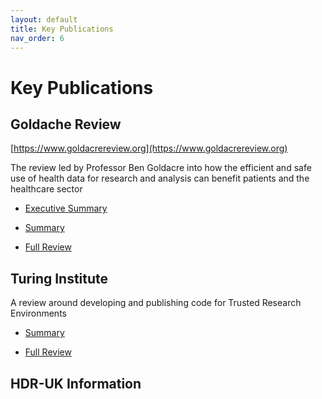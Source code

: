 ```yaml
---
layout: default
title: Key Publications
nav_order: 6
---
```


# Key Publications

## Goldache Review

[https://www.goldacrereview.org](https://www.goldacrereview.org)

The review led by Professor Ben Goldacre into how the efficient and safe use of health data for research and analysis can benefit patients and the healthcare sector 

- [Executive Summary](https://assets.publishing.service.gov.uk/government/uploads/system/uploads/attachment_data/file/1067057/executive-summary-goldacre-review-using-health-data-for-research-and-analysis.pdf)

- [Summary](https://assets.publishing.service.gov.uk/government/uploads/system/uploads/attachment_data/file/1067058/summary-goldacre-review-using-health-data-for-research-and-analysis.pdf)

- [Full Review](https://assets.publishing.service.gov.uk/government/uploads/system/uploads/attachment_data/file/1067053/goldacre-review-using-health-data-for-research-and-analysis.pdf)


##  Turing Institute

A review around developing and publishing code for Trusted Research Environments

- [Summary](https://www.turing.ac.uk/blog/towards-set-best-practices-doing-research-trusted-research-environments)

- [Full Review ]( https://www.turing.ac.uk/sites/default/files/2021-11/wmml_turing_project_report_01_nov_21.pdf)


## HDR-UK Information




